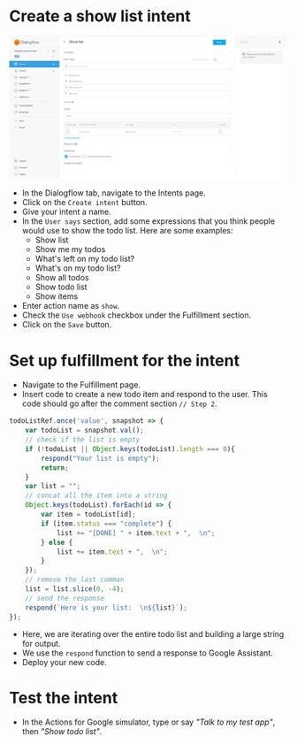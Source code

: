 # Create a show list intent

![](screenshots/02-show-list/01-show-list.png)
- In the Dialogflow tab, navigate to the Intents page.
- Click on the `Create intent` button.
- Give your intent a name.
- In the `User says` section, add some expressions that you think people would use to show the todo list. Here are some examples:
  - Show list
  - Show me my todos
  - What's left on my todo list?
  - What's on my todo list?
  - Show all todos
  - Show todo list
  - Show items
- Enter action name as `show`.
- Check the `Use webhook` checkbox under the Fulfillment section.
- Click on the `Save` button.

# Set up fulfillment for the intent

- Navigate to the Fulfillment page.
- Insert code to create a new todo item and respond to the user. This code should go after the comment section `// Step 2`.
```js
todoListRef.once('value', snapshot => {
    var todoList = snapshot.val();
    // check if the list is empty
    if (!todoList || Object.keys(todoList).length === 0){
        respond("Your list is empty");
        return;
    }
    var list = "";
    // concat all the item into a string
    Object.keys(todoList).forEach(id => {
        var item = todoList[id];
        if (item.status === "complete") {
            list += "[DONE] " + item.text + ",  \n";
        } else {
            list += item.text + ",  \n";
        }
    });
    // remove the last comman
    list = list.slice(0, -4);
    // send the response
    respond(`Here is your list:  \n${list}`);
});
```
- Here, we are iterating over the entire todo list and building a large string for output.
- We use the `respond` function to send a response to Google Assistant.
- Deploy your new code.

# Test the intent

- In the Actions for Google simulator, type or say _"Talk to my test app"_, then _"Show todo list"_.
